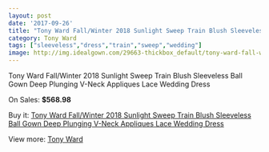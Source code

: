 ```yaml
---
layout: post
date: '2017-09-26'
title: "Tony Ward Fall/Winter 2018 Sunlight Sweep Train Blush Sleeveless Ball Gown Deep Plunging V-Neck Appliques Lace Wedding Dress"
category: Tony Ward 
tags: ["sleeveless","dress","train","sweep","wedding"]
image: http://img.idealgown.com/29663-thickbox_default/tony-ward-fall-winter-2018-sunlight-sweep-train-blush-sleeveless-ball-gown-deep-plunging-v-neck-appliques-lace-wedding-dress.jpg
---
```

Tony Ward Fall/Winter 2018 Sunlight Sweep Train Blush Sleeveless Ball Gown Deep Plunging V-Neck Appliques Lace Wedding Dress

On Sales: **$568.98**
<a href="https://www.idealgown.com/en/tony-ward/11134-tony-ward-fall-winter-2018-sunlight-sweep-train-blush-sleeveless-ball-gown-deep-plunging-v-neck-appliques-lace-wedding-dress.html"><amp-img layout="responsive" width="600" height="600" src="//img.idealgown.com/29663-thickbox_default/tony-ward-fall-winter-2018-sunlight-sweep-train-blush-sleeveless-ball-gown-deep-plunging-v-neck-appliques-lace-wedding-dress.jpg" alt="Tony Ward Fall/Winter 2018 Sunlight Sweep Train Blush Sleeveless Ball Gown Deep Plunging V-Neck Appliques Lace Wedding Dress 0" /></a>
<a href="https://www.idealgown.com/en/tony-ward/11134-tony-ward-fall-winter-2018-sunlight-sweep-train-blush-sleeveless-ball-gown-deep-plunging-v-neck-appliques-lace-wedding-dress.html"><amp-img layout="responsive" width="600" height="600" src="//img.idealgown.com/29665-thickbox_default/tony-ward-fall-winter-2018-sunlight-sweep-train-blush-sleeveless-ball-gown-deep-plunging-v-neck-appliques-lace-wedding-dress.jpg" alt="Tony Ward Fall/Winter 2018 Sunlight Sweep Train Blush Sleeveless Ball Gown Deep Plunging V-Neck Appliques Lace Wedding Dress 1" /></a>
<a href="https://www.idealgown.com/en/tony-ward/11134-tony-ward-fall-winter-2018-sunlight-sweep-train-blush-sleeveless-ball-gown-deep-plunging-v-neck-appliques-lace-wedding-dress.html"><amp-img layout="responsive" width="600" height="600" src="//img.idealgown.com/29664-thickbox_default/tony-ward-fall-winter-2018-sunlight-sweep-train-blush-sleeveless-ball-gown-deep-plunging-v-neck-appliques-lace-wedding-dress.jpg" alt="Tony Ward Fall/Winter 2018 Sunlight Sweep Train Blush Sleeveless Ball Gown Deep Plunging V-Neck Appliques Lace Wedding Dress 2" /></a>

Buy it: [Tony Ward Fall/Winter 2018 Sunlight Sweep Train Blush Sleeveless Ball Gown Deep Plunging V-Neck Appliques Lace Wedding Dress](https://www.idealgown.com/en/tony-ward/11134-tony-ward-fall-winter-2018-sunlight-sweep-train-blush-sleeveless-ball-gown-deep-plunging-v-neck-appliques-lace-wedding-dress.html "Tony Ward Fall/Winter 2018 Sunlight Sweep Train Blush Sleeveless Ball Gown Deep Plunging V-Neck Appliques Lace Wedding Dress")

View more: [Tony Ward ](https://www.idealgown.com/en/189-tony-ward "Tony Ward ")